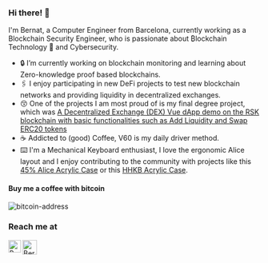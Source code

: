### Hi there! 👋

I'm Bernat, a Computer Engineer from Barcelona, currently working as a Blockchain Security Engineer, who is passionate about ₿lockchain Technology 🔗 and Cybersecurity.

- 🔒 I’m currently working on blockchain monitoring and learning about Zero-knowledge proof based blockchains.
- 🖇 I enjoy participating in new DeFi projects to test new blockchain networks and providing liquidity in decentralized exchanges.
- 😚 One of the projects I am most proud of is my final degree project, which was [A Decentralized Exchange (DEX) Vue dApp demo on the RSK blockchain with basic functionalities such as Add Liquidity and Swap ERC20 tokens](https://github.com/ikcoin/tfg-rsk-swap)
- ☕ Addicted to (good) Coffee, V60 is my daily driver method.
- ⌨️ I'm a Mechanical Keyboard enthusiast, I love the ergonomic Alice layout and I enjoy contributing to the community with projects like this [45% Alice Acrylic Case](https://github.com/ikcoin/IkCase) or this [HHKB Acrylic Case](https://github.com/ikcoin/IkCase-hhkb).

#### Buy me a coffee with bitcoin

![bitcoin-address](https://img.shields.io/badge/1kcoinFLNZDfqNtM4wi5RT84YMSCRQdwf-14354C?style=flat&logo=bitcoin)

### Reach me at

<a href="https://www.linkedin.com/in/bernat-marcilla/">
  <img align="left" alt="Bernat's LinkedIN" width="25px" src="https://upload.wikimedia.org/wikipedia/commons/thumb/8/81/LinkedIn_icon.svg/2048px-LinkedIn_icon.svg.png" />
</a>

<a href="mailto:bernatmj99w@gmail.com">
  <img align="left" alt="Bernat's mail" width="29px" src="https://upload.wikimedia.org/wikipedia/commons/thumb/7/7e/Gmail_icon_%282020%29.svg/1200px-Gmail_icon_%282020%29.svg.png" />
</a>

<!--

<a href="https://discord.com/users/411523510725509130">
  <img align="left" alt="Ikcoin's Discord" width="22px" src="https://raw.githubusercontent.com/peterthehan/peterthehan/master/assets/discord.svg" />
</a>

<a href="https://open.spotify.com/artist/3TVXtAsR1Inumwj472S9r4?si=GDKWAioMTwiJ7xqfCa7Tsw&dl_branch=1">
  <img align="left" alt="Drizzy's Spotify" width="22px" src="https://raw.githubusercontent.com/peterthehan/peterthehan/master/assets/spotify.svg" />
</a>



## Skills
### Coding Languages
![Python](https://img.shields.io/badge/Python-14354C?style=for-the-badge&logo=python&logoColor=white)
![JavaScript](https://img.shields.io/badge/JavaScript-323330?style=for-the-badge&logo=javascript&logoColor=F7DF1E)
![C++](https://img.shields.io/badge/C%2B%2B-00599C?style=for-the-badge&logo=c%2B%2B&logoColor=white)
![Java](https://img.shields.io/badge/Java-ED8B00?style=for-the-badge&logo=java&logoColor=white)
![PHP](https://img.shields.io/badge/PHP-777BB4?style=for-the-badge&logo=php&logoColor=white)
![HTML](https://img.shields.io/badge/HTML5-E34F26?style=for-the-badge&logo=html5&logoColor=white)
![CSS](https://img.shields.io/badge/CSS3-1572B6?style=for-the-badge&logo=css3&logoColor=white)
![Android](https://img.shields.io/badge/Android-3DDC84?style=for-the-badge&logo=android&logoColor=white)

### Frameworks/Systems

![Vue.js](https://img.shields.io/badge/Vue.js-35495E?style=for-the-badge&logo=vue.js&logoColor=4FC08D)
![Node.js](https://img.shields.io/badge/Node.js-43853D?style=for-the-badge&logo=node.js&logoColor=white)
![Flask](https://img.shields.io/badge/Flask-000000?style=for-the-badge&logo=flask&logoColor=white)
![MongoDB](https://img.shields.io/badge/MongoDB-4EA94B?style=for-the-badge&logo=mongodb&logoColor=white)
![MySQL](https://img.shields.io/badge/MySQL-00000F?style=for-the-badge&logo=mysql&logoColor=white)

![Git](http://img.shields.io/badge/-Git-FF0000?style=for-the-badge&logo=Git&logoColor=white)

![MSTeams](https://img.shields.io/badge/Microsoft_Teams-6264A7?style=for-the-badge&logo=microsoft-teams&logoColor=white)
![Slack](https://img.shields.io/badge/Slack-4A154B?style=for-the-badge&logo=slack&logoColor=white)


### Blockchain
![Solidity](https://img.shields.io/badge/Solidity-007ACC?style=for-the-badge&logo=solidity&logoColor=white)
![Bitcoin](https://img.shields.io/badge/Bitcoin_core-000000?style=for-the-badge&logo=bitcoin&logoColor=white)
![Web3.js](https://img.shields.io/badge/web3.js-7a7c80?style=for-the-badge&logo=metamask&logoColor=white)
![Truffle](https://img.shields.io/badge/Truffle-80311D?style=for-the-badge&logo=truffle&logoColor=white)
![RemixIDE](https://img.shields.io/badge/Remix_IDE-284ebf?style=for-the-badge&logo=remix&logoColor=white)
![Docker](https://img.shields.io/badge/docker-1572B6?style=for-the-badge&logo=docker&logoColor=white)

### Agile software development
![Kanban](https://img.shields.io/badge/Kanban-0D597F?style=for-the-badge&logo=scrum&logoColor=white)
![Scrum](https://img.shields.io/badge/scrum-1DA1F2?style=for-the-badge&logo=scrum&logoColor=white)
![Jira](https://img.shields.io/badge/Jira-1877F2?style=for-the-badge&logo=jira&logoColor=white)
![Trello](https://img.shields.io/badge/Trello-330F63?style=for-the-badge&logo=trello&logoColor=white)
![Bitbucket](https://img.shields.io/badge/Bitbucket-330F63?style=for-the-badge&logo=bitbucket&logoColor=white)

-->
